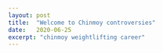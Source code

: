 ```yaml
---
layout: post
title:  "Welcome to Chinmoy controversies"
date:   2020-06-25
excerpt: "chinmoy weightlifting career"
---
```

